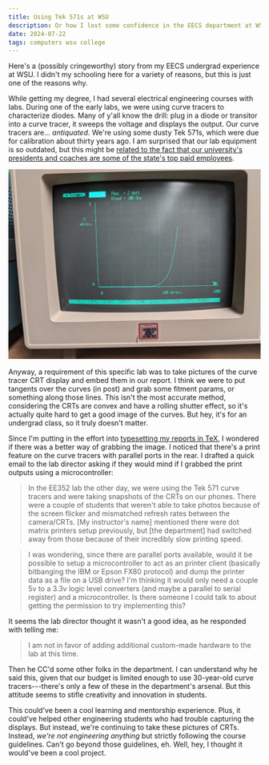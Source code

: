 ```yaml
---
title: Using Tek 571s at WSU
description: Or how I lost some confidence in the EECS department at WSU
date: 2024-07-22
tags: computers wsu college
---
```


Here's a (possibly cringeworthy) story from my EECS undergrad experience at WSU. I didn't my schooling here for a variety of reasons, but this is just one of the reasons why.

While getting my degree, I had several electrical engineering courses with labs. During one of the early labs, we were using curve tracers to characterize diodes. Many of y'all know the drill: plug in a diode or transitor into a curve tracer, it sweeps the voltage and displays the output. Our curve tracers are... _antiquated_. We're using some dusty Tek 571s, which were due for calibration about thirty years ago. I am surprised that our lab equipment is so outdated, but this might be [related to the fact that our university's presidents and coaches are some of the state's top paid employees](https://opengovwa.com/employee).

![CRT of a Tek 571](/assets/images/2024-07-22-tek.png)

Anyway, a requirement of this specific lab was to take pictures of the curve tracer CRT display and embed them in our report. I think we were to put tangents over the curves (in post) and grab some fitment params, or something along those lines. This isn't the most accurate method, considering the CRTs are convex and have a rolling shutter effect, so it's actually quite hard to get a good image of the curves. But hey, it's for an undergrad class, so it truly doesn't matter.

Since I'm putting in the effort into [typesetting my reports in TeX](https://github.com/kevinhikaruevans/old-homeworks/blob/main/EE362/lab5/lab5_report.pdf), I wondered if there was a better way of grabbing the image. I noticed that there's a print feature on the curve tracers with parallel ports in the rear. I drafted a quick email to the lab director asking if they would mind if I grabbed the print outputs using a microcontroller:

> In the EE352 lab the other day, we were using the Tek 571 curve tracers and were taking snapshots of the CRTs on our phones. There were a couple of students that weren't able to take photos because of the screen flicker and mismatched refresh rates between the camera/CRTs. [My instructor's name] mentioned there were dot matrix printers setup previously, but [the department] had switched away from those because of their incredibly slow printing speed.

> I was wondering, since there are parallel ports available, would it be possible to setup a microcontroller to act as an printer client (basically bitbanging the IBM or Epson FX80 protocol) and dump the printer data as a file on a USB drive? I'm thinking it would only need a couple 5v to a 3.3v logic level converters (and maybe a parallel to serial register) and a microcontroller. Is there someone I could talk to about getting the permission to try implementing this?

It seems the lab director thought it wasn't a good idea, as he responded with telling me:

> I am not in favor of adding additional custom-made hardware to the lab at this time.

Then he CC'd some other folks in the department. I can understand why he said this, given that our budget is limited enough to use 30-year-old curve tracers---there's only a few of these in the department's arsenal. But this attitude seems to stifle creativity and innovation in students.

This could've been a cool learning and mentorship experience. Plus, it could've helped other engineering students who had trouble capturing the displays. But instead, we're continuing to take these pictures of CRTs. Instead, _we're not engineering anything_ but strictly following the course guidelines. Can't go beyond those guidelines, eh. Well, hey, I thought it would've been a cool project. 


